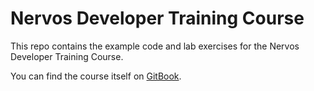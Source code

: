 # Nervos Developer Training Course

This repo contains the example code and lab exercises for the Nervos Developer Training Course.

You can find the course itself on [GitBook](https://nervos.gitbook.io/developer-training-course/).
